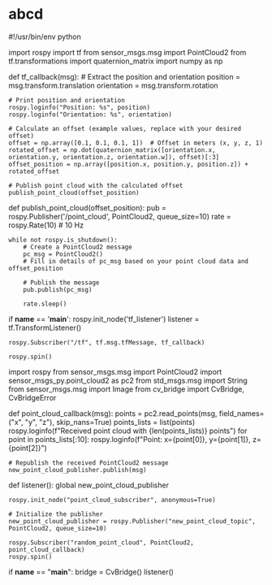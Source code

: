 # abcd




#!/usr/bin/env python

import rospy
import tf
from sensor_msgs.msg import PointCloud2
from tf.transformations import quaternion_matrix
import numpy as np

def tf_callback(msg):
    # Extract the position and orientation
    position = msg.transform.translation
    orientation = msg.transform.rotation
    
    # Print position and orientation
    rospy.loginfo("Position: %s", position)
    rospy.loginfo("Orientation: %s", orientation)
    
    # Calculate an offset (example values, replace with your desired offset)
    offset = np.array([0.1, 0.1, 0.1, 1])  # Offset in meters (x, y, z, 1)
    rotated_offset = np.dot(quaternion_matrix([orientation.x, orientation.y, orientation.z, orientation.w]), offset)[:3]
    offset_position = np.array([position.x, position.y, position.z]) + rotated_offset
    
    # Publish point cloud with the calculated offset
    publish_point_cloud(offset_position)

def publish_point_cloud(offset_position):
    pub = rospy.Publisher('/point_cloud', PointCloud2, queue_size=10)
    rate = rospy.Rate(10)  # 10 Hz
    
    while not rospy.is_shutdown():
        # Create a PointCloud2 message
        pc_msg = PointCloud2()
        # Fill in details of pc_msg based on your point cloud data and offset_position
        
        # Publish the message
        pub.publish(pc_msg)
        
        rate.sleep()

if __name__ == '__main__':
    rospy.init_node('tf_listener')
    listener = tf.TransformListener()
    
    rospy.Subscriber("/tf", tf.msg.tfMessage, tf_callback)
    
    rospy.spin()







import rospy
from sensor_msgs.msg import PointCloud2
import sensor_msgs_py.point_cloud2 as pc2
from std_msgs.msg import String
from sensor_msgs.msg import Image
from cv_bridge import CvBridge, CvBridgeError


def point_cloud_callback(msg):
    points = pc2.read_points(msg, field_names=("x", "y", "z"), skip_nans=True)
    points_lists = list(points)
    rospy.loginfo(f"Received point cloud with {len(points_lists)} points")
    for point in points_lists[:10]:
        rospy.loginfo(f"Point: x={point[0]}, y={point[1]}, z={point[2]}")

    # Republish the received PointCloud2 message
    new_point_cloud_publisher.publish(msg)

def listener():
    global new_point_cloud_publisher
    
    rospy.init_node("point_cloud_subscriber", anonymous=True)
    
    # Initialize the publisher
    new_point_cloud_publisher = rospy.Publisher("new_point_cloud_topic", PointCloud2, queue_size=10)
    
    rospy.Subscriber("random_point_cloud", PointCloud2, point_cloud_callback)
    rospy.spin()

if __name__ == "__main__":
    bridge = CvBridge()
    listener()
